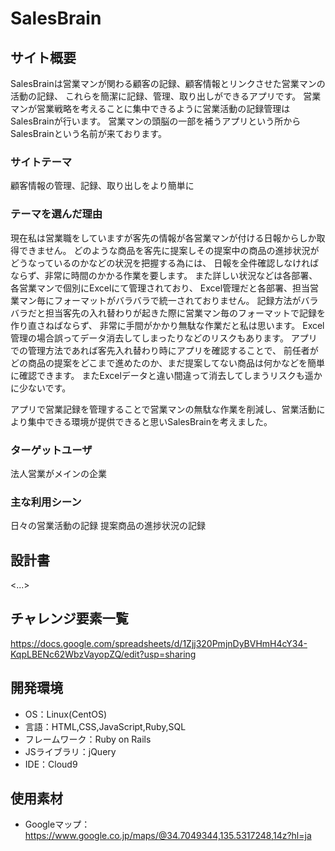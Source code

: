 # SalesBrain

## サイト概要
SalesBrainは営業マンが関わる顧客の記録、顧客情報とリンクさせた営業マンの活動の記録、
これらを簡潔に記録、管理、取り出しができるアプリです。
営業マンが営業戦略を考えることに集中できるように営業活動の記録管理はSalesBrainが行います。
営業マンの頭脳の一部を補うアプリという所からSalesBrainという名前が来ております。

### サイトテーマ
顧客情報の管理、記録、取り出しをより簡単に

### テーマを選んだ理由
現在私は営業職をしていますが客先の情報が各営業マンが付ける日報からしか取得できません。
どのような商品を客先に提案しその提案中の商品の進捗状況がどうなっているのかなどの状況を把握する為には、
日報を全件確認しなければならず、非常に時間のかかる作業を要します。
また詳しい状況などは各部署、各営業マンで個別にExcelにて管理されており、
Excel管理だと各部署、担当営業マン毎にフォーマットがバラバラで統一されておりません。
記録方法がバラバラだと担当客先の入れ替わりが起きた際に営業マン毎のフォーマットで記録を作り直さねばならず、
非常に手間がかかり無駄な作業だと私は思います。
Excel管理の場合誤ってデータ消去してしまったりなどのリスクもあります。
アプリでの管理方法であれば客先入れ替わり時にアプリを確認することで、
前任者がどの商品の提案をどこまで進めたのか、まだ提案してない商品は何かなどを簡単に確認できます。
またExcelデータと違い間違って消去してしまうリスクも遥かに少ないです。

アプリで営業記録を管理することで営業マンの無駄な作業を削減し、営業活動により集中できる環境が提供できると思いSalesBrainを考えました。

### ターゲットユーザ
法人営業がメインの企業

### 主な利用シーン
日々の営業活動の記録
提案商品の進捗状況の記録

## 設計書
<...>

## チャレンジ要素一覧
<https://docs.google.com/spreadsheets/d/1Zjj320PmjnDyBVHmH4cY34-KqpLBENc62WbzVayopZQ/edit?usp=sharing>

## 開発環境
- OS：Linux(CentOS)
- 言語：HTML,CSS,JavaScript,Ruby,SQL
- フレームワーク：Ruby on Rails
- JSライブラリ：jQuery
- IDE：Cloud9

## 使用素材
- Googleマップ： https://www.google.co.jp/maps/@34.7049344,135.5317248,14z?hl=ja